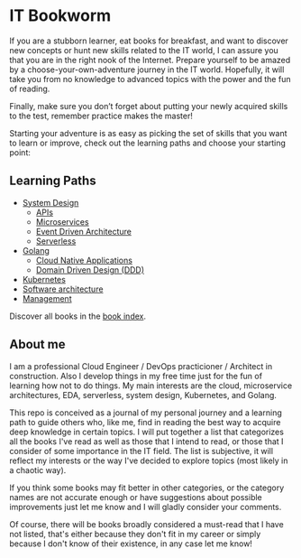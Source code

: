 # IT Bookworm
If you are a stubborn learner, eat books for breakfast, and want to discover new concepts or hunt new skills related to the IT world, I can assure you that you are in the right nook of the Internet. Prepare yourself to be amazed by a choose-your-own-adventure journey in the IT world. Hopefully, it will take you from no knowledge to advanced topics with the power and the fun of reading.

Finally, make sure you don’t forget about putting your newly acquired skills to the test, remember practice makes the master!

Starting your adventure is as easy as picking the set of skills that you want to learn or improve, check out the learning paths and choose your starting point:


## Learning Paths

- [System Design](./paths/system-design.md)
  - [APIs](./paths/apis.md)
  - [Microservices](./paths/microservices.md)
  - [Event Driven Architecture](./paths/eda.md)
  - [Serverless](./paths/serverless.md)
- [Golang](./paths/golang.md)
  - [Cloud Native Applications](./paths/golang.md#cloud-native-applications)
  - [Domain Driven Design (DDD)](./paths/golang.md#domain-driven-design)
- [Kubernetes](./paths/kubernetes.md)
- [Software architecture](./paths/software-architecture.md)
- [Management](./paths/management.md)

Discover all books in the [book index](./book-index.md).

## About me

I am a professional Cloud Engineer / DevOps practicioner / Architect in construction. Also I develop things in my free time just for the fun of learning how not to do things. My main interests are the cloud, microservice architectures, EDA, serverless, system design, Kubernetes, and Golang.

This repo is conceived as a journal of my personal journey and a learning path to guide others who, like me, find in reading the best way to acquire deep knowledge in certain topics. I will put together a list that categorizes all the books I've read as well as those that I intend to read, or those that I consider of some importance in the IT field. The list is subjective, it will reflect my interests or the way I've decided to explore topics (most likely in a chaotic way).

If you think some books may fit better in other categories, or the category names are not accurate enough or have suggestions about possible improvements just let me know and I will gladly consider your comments. 

Of course, there will be books broadly considered a must-read that I have not listed, that's either because they don't fit in my career or simply because I don't know of their existence, in any case let me know!
